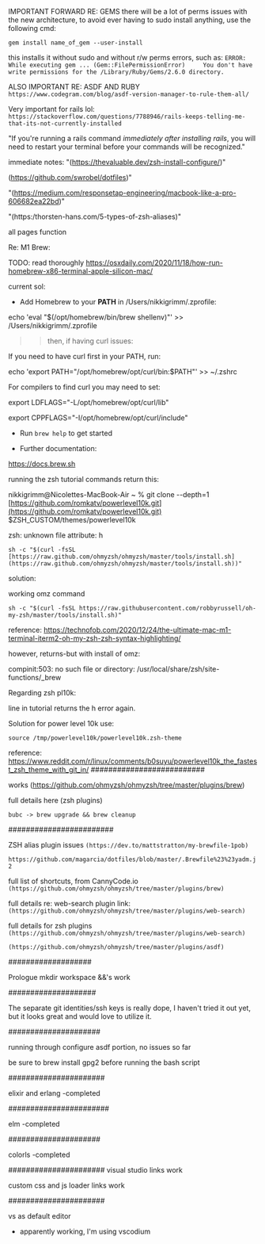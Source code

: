 IMPORTANT FORWARD RE: GEMS
there will be a lot of perms issues with the new architecture, to avoid ever having to sudo install anything, use the following cmd:
```
gem install name_of_gem --user-install
```

this installs it without sudo and without r/w perms errors, such as:
```ERROR:  While executing gem ... (Gem::FilePermissionError)     You don't have write permissions for the /Library/Ruby/Gems/2.6.0 directory.```

ALSO IMPORTANT RE: ASDF AND RUBY
```https://www.codegram.com/blog/asdf-version-manager-to-rule-them-all/```

Very important for rails lol:
```https://stackoverflow.com/questions/7788946/rails-keeps-telling-me-that-its-not-currently-installed```

"If you're running a rails command _immediately after installing rails_, you will need to restart your terminal before your commands will be recognized."


immediate notes: 
"(https://thevaluable.dev/zsh-install-configure/)"

(https://github.com/swrobel/dotfiles)" 

"(https://medium.com/responsetap-engineering/macbook-like-a-pro-606682ea22bd)" 

"(https:/thorsten-hans.com/5-types-of-zsh-aliases)"

all pages function

Re: M1 Brew:

TODO:
read thoroughly
https://osxdaily.com/2020/11/18/how-run-homebrew-x86-terminal-apple-silicon-mac/

current sol:
 
- Add Homebrew to your **PATH** in /Users/nikkigrimm/.zprofile:

 echo 'eval "$(/opt/homebrew/bin/brew shellenv)"' >> /Users/nikkigrimm/.zprofile

>>then, if having curl issues:
      

If you need to have curl first in your PATH, run:

 echo 'export PATH="/opt/homebrew/opt/curl/bin:$PATH"' >> ~/.zshrc

  

For compilers to find curl you may need to set:

 export LDFLAGS="-L/opt/homebrew/opt/curl/lib"

 export CPPFLAGS="-I/opt/homebrew/opt/curl/include"
- Run `brew help` to get started

- Further documentation: 

 https://docs.brew.sh

running the zsh tutorial commands return this:

      

nikkigrimm@Nicolettes-MacBook-Air ~ % git clone --depth=1 [https://github.com/romkatv/powerlevel10k.git](https://github.com/romkatv/powerlevel10k.git) $ZSH_CUSTOM/themes/powerlevel10k

zsh: unknown file attribute: h

```
sh -c "$(curl -fsSL [https://raw.github.com/ohmyzsh/ohmyzsh/master/tools/install.sh](https://raw.github.com/ohmyzsh/ohmyzsh/master/tools/install.sh))"
```

solution:

working omz command
      

```sh -c "$(curl -fsSL https://raw.githubusercontent.com/robbyrussell/oh-my-zsh/master/tools/install.sh)"```

reference:
https://technofob.com/2020/12/24/the-ultimate-mac-m1-terminal-iterm2-oh-my-zsh-zsh-syntax-highlighting/

however, returns-but with install of omz:       

compinit:503: no such file or directory: /usr/local/share/zsh/site-functions/_brew


Regarding zsh pl10k:

line in tutorial returns the h error again.

Solution for power level 10k
use:

```git clone https://github.com/romkatv/powerlevel10k.git /tmp/powerlevel10k
source /tmp/powerlevel10k/powerlevel10k.zsh-theme
```
reference:
https://www.reddit.com/r/linux/comments/b0suyu/powerlevel10k_the_fastest_zsh_theme_with_git_in/
##########################


works
(https://github.com/ohmyzsh/ohmyzsh/tree/master/plugins/brew)

full details here (zsh plugins)

`bubc -> brew upgrade && brew cleanup`

########################


ZSH alias plugin issues
 ```(https://dev.to/mattstratton/my-brewfile-1pob)```

```https://github.com/magarcia/dotfiles/blob/master/.Brewfile%23%23yadm.j2```

full list of shortcuts, from CannyCode.io
```(https://github.com/ohmyzsh/ohmyzsh/tree/master/plugins/brew)```

full details re: web-search plugin link:
```(https://github.com/ohmyzsh/ohmyzsh/tree/master/plugins/web-search)```

full details for zsh plugins
```(https://github.com/ohmyzsh/ohmyzsh/tree/master/plugins/web-search)```



```(https://github.com/ohmyzsh/ohmyzsh/tree/master/plugins/asdf)```



###################

Prologue mkdir workspace &&'s work


####################

The separate git identities/ssh keys is really dope, I haven't tried it out yet, but it looks great and would love to utilize it.

#####################

running through configure asdf portion, no issues so far

be sure to brew install gpg2 before running the bash script

######################

elixir and erlang
-completed

#######################

elm
-completed

#####################

colorls
-completed

######################
visual studio
links work

custom css and js loader links work


######################

vs as default editor
- apparently working, I'm using vscodium




